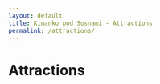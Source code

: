 ```yaml
---
layout: default
title: Kimanko pod Sosnami - Attractions
permalink: /attractions/
---
```


<h1>Attractions</h1>


